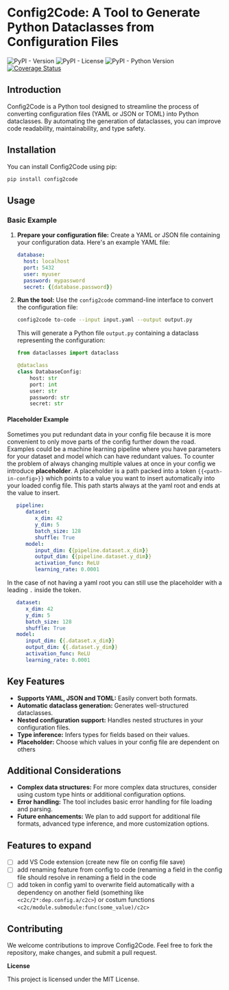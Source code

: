 # Config2Code: A Tool to Generate Python Dataclasses from Configuration Files

![PyPI - Version](https://img.shields.io/pypi/v/config2class) ![PyPI - License](https://img.shields.io/pypi/l/config2class) ![PyPI - Python Version](https://img.shields.io/pypi/pyversions/config2class) [![Coverage Status](https://coveralls.io/repos/github/RobinU434/Config2Class/badge.svg)](https://coveralls.io/github/RobinU434/Config2Class)

## Introduction

Config2Code is a Python tool designed to streamline the process of converting configuration files (YAML or JSON or TOML) into Python dataclasses. By automating the generation of dataclasses, you can improve code readability, maintainability, and type safety.

## Installation

You can install Config2Code using pip:

```bash
pip install config2code
```

## Usage

### Basic Example

1. **Prepare your configuration file:**
   Create a YAML or JSON file containing your configuration data. Here's an example YAML file:

   ```yaml
   database:
     host: localhost
     port: 5432
     user: myuser
     password: mypassword
     secret: {{database.password}}
   ```

2. **Run the tool:**
   Use the `config2code` command-line interface to convert the configuration file:

   ```bash
   config2code to-code --input input.yaml --output output.py
   ```

   This will generate a Python file `output.py` containing a dataclass representing the configuration:

   ```python
   from dataclasses import dataclass

   @dataclass
   class DatabaseConfig:
       host: str
       port: int
       user: str
       password: str
       secret: str
   ```

#### Placeholder Example

Sometimes you put redundant data in your config file because it is more convenient to only move parts of the config further down the road. Examples could be a machine learning pipeline where you have parameters for your dataset and model which can have redundant values. To counter the problem of always changing multiple values at once in your config we introduce **placeholder**.  A placeholder is a path packed into a token `{{<path-in-config>}}` which points to a value you want to insert automatically into your loaded config file. This path starts always at the yaml root and ends at the value to insert. 

```yaml
   pipeline:
      dataset: 
         x_dim: 42
         y_dim: 5
         batch_size: 128
         shuffle: True
      model:
         input_dim: {{pipeline.dataset.x_dim}}
         output_dim: {{pipeline.dataset.y_dim}}
         activation_func: ReLU
         learning_rate: 0.0001
```

In the case of not having a yaml root you can still use the placeholder with a leading `.` inside the token. 


```yaml
   dataset: 
      x_dim: 42
      y_dim: 5
      batch_size: 128
      shuffle: True
   model:
      input_dim: {{.dataset.x_dim}}
      output_dim: {{.dataset.y_dim}}
      activation_func: ReLU
      learning_rate: 0.0001
```


## Key Features

* **Supports YAML, JSON and TOML:** Easily convert both formats.
* **Automatic dataclass generation:** Generates well-structured dataclasses.
* **Nested configuration support:** Handles nested structures in your configuration files.
* **Type inference:** Infers types for fields based on their values.
* **Placeholder:** Choose which values in your config file are dependent on others

## Additional Considerations

* **Complex data structures:** For more complex data structures, consider using custom type hints or additional configuration options.
* **Error handling:** The tool includes basic error handling for file loading and parsing.
* **Future enhancements:** We plan to add support for additional file formats, advanced type inference, and more customization options.

## Features to expand

* [ ] add VS Code extension (create new file on config file save)
* [ ] add renaming feature from config to code (renaming a field in the config file should resolve in renaming a field in the code
* [ ] add token in config yaml to overwrite field automatically with a dependency on another field (something like `<c2c/2*:dep.config.a/c2c>`) or costum functions `<c2c/module.submodule:func(some_value)/c2c>`

## Contributing

We welcome contributions to improve Config2Code. Feel free to fork the repository, make changes, and submit a pull request.

**License**

This project is licensed under the MIT License.
